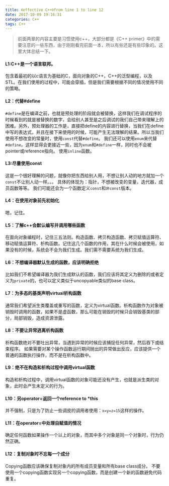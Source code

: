 ```yaml
---
title: 《effective C++》from line 1 to line 12
date: 2017-10-09 19:16:31
categories: C++
tags: C++
---
```


> 前面两章的内容主要是习惯使用c++，大部分都是《C++ primer》中的需要注意的一些东西，由于刚刚看完前面一本，所以有些还是有些印象的。这里大体总结一下。

#### L1:C++是一个语言联邦。
包含着最初的以c语言为基础的C，面向对象的C++，C++的泛型编程，以及STL。在我们使用的过程中，可能会穿插，但是我们需要根据不同的情况使用不同的策略。
#### L2：代替#define
`#define`是在编译之前，也就是预处理的阶段就会被替换，这样我们在调试程序的时候看到的就是被替换的数字，会给别人甚至是之后调试的我们自己带来理解上的困难。另外，预处理器的工作是，直接把define的内容进行替换，当我们在define中写的表达式，并且在接下来使用的时候，可能产生无法理解的结果。所以当我们使用不想改变的常量时，使用`const`代替`#define`。
我们还可以使用`enum`来代替`#define`。这样显得会更接近一些，因为`enum`和`#define`一样，同时也不会被pointer或reference指向。
使用`inline`函数。
#### L3:尽量使用const
这是一个很好理解的问题，就像你把东西给别人用，不想让别人动的地方就加一个`const`不让别人动一样。。。
具体的体现为：指针，不想被改变的变量，迭代器，成员函数等等。
我们可能还会为一个函数定义`const`和`非const`版本。
#### L4：在使用对象前先初始化
嗯，记住。
#### L5：了解c++会默认编写并调用哪些函数
在面向对象编程时，记住三五法则。构造函数、拷贝构造函数、拷贝赋值运算符、移动赋值运算符、析构函数。记住这几个函数的作用，其在什么时候会被使用，如果没有的时候，系统会不会为我们生成。我们需不需要系统为我们生成。
#### L6：不想编译器默认生成的函数，应该明确拒绝
比如我们不希望编译器为我们生成默认的函数，我们应该将其定义为删除的或者定义为`private`的，也可以定义类似于uncopyable类似的base class。
#### L7：为多态的基类声明virtual析构函数
通常我们希望派生类覆盖或重写的函数，定义为virtual函数。析构函数作为对象被销毁时调用的函数，如果不是虚函数，那么可能在销毁的时候只会销毁基类的部分，局部销毁，造成资源泄露。
#### L8：不要让异常逃离析构函数
析构函数绝对不要吐出异常，当遇到异常的时候应该捕捉任何异常，然后吞下或结束程序。
如果需要对某个操作函数运行期间抛出的异常做出反应，应该提供一个普通的函数执行操作，而不是在析构函数中。
#### L9：绝不在构造和析构过程中调用virtual函数
构造和析构过程中，调用virtual函数的对象可能还没有产生，也就是派生类的对象，此时会产生未定义的行为。
#### L10：另operator=返回一个reference to *this
并不强制，只是为了防止一些调皮的调用者使用：`x=y=z=15`这样的操作。
#### L11：在operator=中处理自赋值的情况
确定任何函数如果操作一个以上的对象，而其中多个对象是同一个对象时，行为仍然正确。
#### L12：复制对象时不忘每一个成分
Copying函数应该确保复制对象内的所有成员变量和所有base class成分。
不要使用一个copying函数实现另一个copying函数，而是创建一个新的函数避免代码重复。
